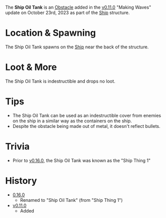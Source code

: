 The **Ship Oil Tank** is an [Obstacle](/obstacles) added in the [v0.11.0](https://github.com/HasangerGames/suroi/releases/tag/v0.11.0) "Making Waves" update on October 23rd, 2023 as part of the [Ship](/buildings/ship) structure.

# Location & Spawning

The Ship Oil Tank spawns on the [Ship](/buildings/ship) near the back of the structure.

# Loot & More

The Ship Oil Tank is indestructible and drops no loot.

# Tips

- The Ship Oil Tank can be used as an indestructible cover from enemies on the ship in a similar way as the containers on the ship.
- Despite the obstacle being made out of metal, it doesn't reflect bullets.

# Trivia

- Prior to [v0.16.0](https://github.com/HasangerGames/suroi/releases/tag/v0.16.0), the Ship Oil Tank was known as the "Ship Thing 1"

# History

- [0.16.0](https://github.com/HasangerGames/suroi/releases/tag/v0.16.0)
  - Renamed to "Ship Oil Tank" (from "Ship Thing 1")
- [v0.11.0](https://github.com/HasangerGames/suroi/releases/tag/v0.11.0)
  - Added
